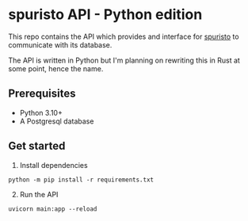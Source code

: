 # spuristo API - Python edition

This repo contains the API which provides and interface for [spuristo](https://github.com/LBlend/spuristo) to communicate with its database.

The API is written in Python but I'm planning on rewriting this in Rust at some point, hence the name.

## Prerequisites

- Python 3.10+
- A Postgresql database

## Get started

1. Install dependencies

```
python -m pip install -r requirements.txt
```

2. Run the API

```
uvicorn main:app --reload
```
